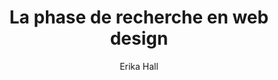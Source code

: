 ---
title: La phase de recherche en web design
slug: la-phase-de-recherche-en-web-design
cover: la-phase-de-recherche-en-web-design.jpeg
author: Erika Hall
summary: Étape trop souvent négligée par les web designers, le travail de recherche
  préalable à la conception d'un site web est pourtant un élément clé de la réussite
  de ce dernier. Une recherche fructueuse nécessite de poser les bonnes questions
  et de porter un regard critique sur les réponses obtenues, en impliquant tous les
  acteurs du projet. Erika Hall, responsable de la recherche dans une agence web,
  vous livre ici toute son expérience en la matière, en vous apprenant à reconnaître
  vos avantages concurrentiels, à identifier vos partis pris et préjugés, pour ensuite
  comprendre et exploiter au mieux les résultats obtenus. En suivant ses conseils,
  vous gagnerez du temps et de l'argent, en réduisant le nombre d'inconnues et en
  posant des bases solides à votre travail de création.
site: https://www.eyrolles.com/Audiovisuel/Livre/la-phase-de-recherche-en-web-design-9782212141467/
mandatory: false
paths:
- "/competences/comprendre"
- "/parcours/strategie-de-communication-numerique-et-design-d-experience"
---
